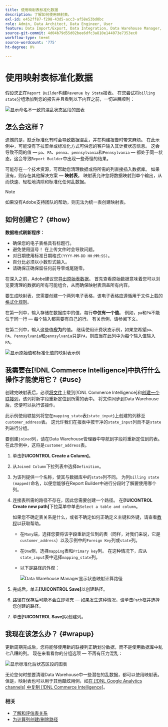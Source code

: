 ```yaml
---
title: 使用映射表标准化数据
description: 了解如何使用映射表。
exl-id: e452ff87-f298-43d5-acc3-af58e53bd0bc
role: Admin, Data Architect, Data Engineer, User
feature: Data Import/Export, Data Integration, Data Warehouse Manager, Commerce Tables
source-git-commit: 4d04b79d55d02bee6dfc3a810e144073e7353ec0
workflow-type: tm+mt
source-wordcount: '775'
ht-degree: 0%

---
```


# 使用映射表标准化数据

假设您正在`Report Builder`构建`Revenue by State`报表。 在您尝试将`billing state`分组添加到您的报告并且看到以下内容之前，一切进展顺利：

![显示命名不一致的混乱状态区段的图表](../../assets/Messy_State_Segments.png)

## 怎么会这样？

遗憾的是，缺乏标准化有时会导致数据混乱，并在构建报告时带来麻烦。 在此示例中，可能没有下拉菜单或标准化方式可供您的客户输入其计费状态信息。 这会导致不同的值 — `pa`、`PA`、`penna`、`pennsylvania`和`Pennsylvania` — 都处于同一状态，这会导致`Report Builder`中出现一些奇怪的结果。

可能存在一个技术资源，可帮助您清理数据或将所需的列直接插入数据库。 如果没有，则存在其他解决方案 — **映射表**。 映射表允许您将数据映射到单个输出，从而快速、轻松地清除和标准化任何乱数据。

>[!NOTE]
>
>如果没有Adobe支持团队的帮助，则无法为统一表创建映射表。

## 如何创建它？ {#how}

**数据格式刷新程序：**

* 确保您的电子表格具有标题行。
* 避免使用逗号！ 在上传文件时会导致问题。
* 对日期使用标准日期格式`(YYYY-MM-DD HH:MM:SS)`。
* 百分比必须以小数形式输入。
* 请确保正确保留任何前导零或尾随零。

在深入之前，Adobe建议您[导出原始表数据](../../tutorials/export-raw-data.md)。 首先查看原始数据意味着您可以浏览要清理的数据的所有可能组合，从而确保映射表涵盖所有内容。

要生成映射表，您需要创建一个两列电子表格，该电子表格应遵循用于文件上载的[格式化规则](../../data-analyst/importing-data/connecting-data/using-file-uploader.md)。

在第一列中，输入存储在数据库中的值，每行&#x200B;**中仅有一个值**。 例如，`pa`和`PA`不能位于同一行 — 每个输入都需要有自己的行。 有关示例，请参阅下文。

在第二列中，输入这些值&#x200B;**应为**&#x200B;的值。 继续使用计费状态示例，如果您希望`pa`、`PA`、`Pennsylvania`和`pennsylvania`只是`PA`，则应当在此列中为每个输入值输入`PA`。

![显示原始值和标准化值的映射表示例](../../assets/Mapping_table_examples.jpg)

## 我需要在[!DNL Commerce Intelligence]中执行什么操作才能使用它？ {#use}

创建完映射表后，必须[将文件](../../data-analyst/importing-data/connecting-data/using-file-uploader.md)上载到[!DNL Commerce Intelligence]和[创建一个联接列](../../data-analyst/data-warehouse-mgr/calc-column-types.md)，该列将新字段重新定位到所需的表中。 将文件同步到Data Warehouse后，您便可以执行该操作。

此示例使用联接列将您在`mapping_state`表(`state_input`)上创建的列移至`customer_address`表。 这允许我们在报表中按干净的`state_input`列而不是`state`列进行分组。

要创建`joined`列，请在Data Warehouse管理器中导航到字段将重新定位到的表。 在此示例中，这将是`customer_address`表。

1. 单击&#x200B;**[!UICONTROL Create a Column]**。
1. 从`Joined Column`下拉列表中选择`Definition`。
1. 为该列提供一个名称，使其与数据库中的`state`列不同。 为列`billing state (mapped)`命名，以便您能够在Report Builder中进行分段时了解要使用哪个列。
1. 连接表所需的路径不存在，因此您需要创建一个路径。 在&#x200B;**[!UICONTROL Create new path]**&#x200B;下拉菜单中单击`Select a table and column`。

   如果您不确定表关系是什么，或者不确定如何正确定义主键和外键，请查看[教程](../../data-analyst/data-warehouse-mgr/create-paths-calc-columns.md)以获取帮助。

   * 在`Many`端，选择您要将该字段重新定位到的表（同样，对我们来说，它是`customer_address`）以及示例中的`Foreign Key`列或`state`列。
   * 在`One`侧，选择`mapping`表和`Primary key`列。 在这种情况下，应从`state_input`表中选择`mapping_state`列。
   * 以下是路径的外观：

     ![Data Warehouse Manager显示状态映射计算路径](../../assets/State_Mapping_Path.png)

1. 完成后，单击&#x200B;**[!UICONTROL Save]**&#x200B;以创建路径。
1. 路径在保存后可能不会立即填充 — 如果发生这种情况，请单击`Path`框并选择您创建的路径。
1. 单击&#x200B;**[!UICONTROL Save]**&#x200B;以创建列。

## 我现在该怎么办？ {#wrapup}

更新周期完成后，您将能够使用新的联接列正确划分数据，而不是使用数据库中乱七八糟的列。 现在来看看你的分组选项 — 不再有压力混乱：

![显示标准化后状态区段的图表](../../assets/Clean_State_Segments.png)

无论您何时想要清理Data Warehouse中一些潜在的乱数据，都可以使用映射表。 但是，映射表也可以用于其他酷炫用例，如[在 [!DNL Google Analytics channels] 中复制 [!DNL Commerce Intelligence]](../data-warehouse-mgr/rep-google-analytics-channels.md)。

### 相关

* [了解和评估表关系](../data-warehouse-mgr/table-relationships.md)
* [为计算列创建/删除路径](../data-warehouse-mgr/create-paths-calc-columns.md)
